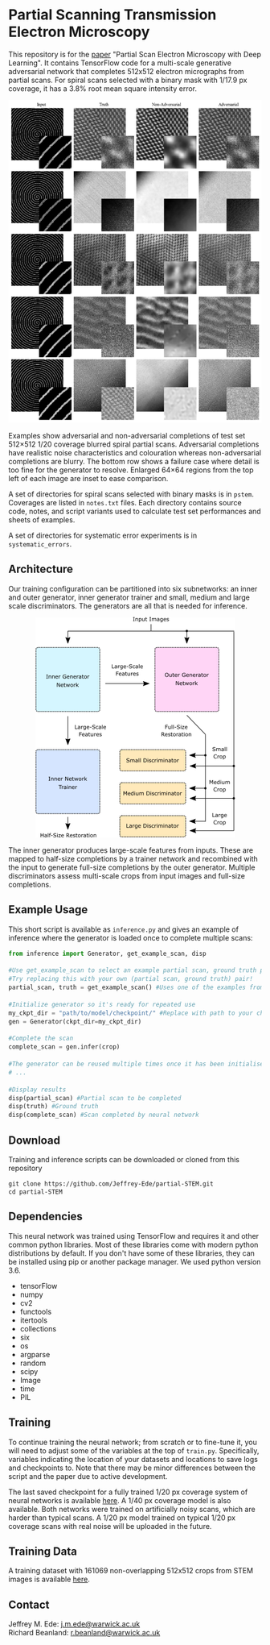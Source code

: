 # Partial Scanning Transmission Electron Microscopy

This repository is for the [paper](https://arxiv.org/abs/1905.13667) "Partial Scan Electron Microscopy with Deep Learning". It contains TensorFlow code for a multi-scale generative adversarial network that completes 512x512 electron micrographs from partial scans. For spiral scans selected with a binary mask with 1/17.9 px coverage, it has a 3.8% root mean square intensity error.

<p align="center">
  <img src="adv_vs_non-adv.png">
</p>

Examples show adversarial and non-adversarial completions of test set 512×512 1/20 coverage blurred spiral partial scans.  Adversarial completions have realistic noise characteristics and colouration whereas non-adversarial completions are blurry. The bottom row shows a failure case where detail is too fine for the generator to resolve. Enlarged 64×64 regions from the top left of each image are inset to ease comparison.

A set of directories for spiral scans selected with binary masks is in `pstem`. Coverages are listed in `notes.txt` files. Each directory contains source code, notes, and script variants used to calculate test set performances and sheets of examples. 

A set of directories for systematic error experiments is in `systematic_errors`. 

## Architecture

Our training configuration can be partitioned into six subnetworks: an inner and outer generator, inner generator trainer and small, medium and large scale discriminators. The generators are all that is needed for inference.

<p align="center">
  <img src="simplified_gan.png">
</p>

The  inner  generator  produces  large-scale  features  from  inputs. These are mapped to half-size completions by a trainer network and recombined with the input to generate full-size completions by the outer generator.  Multiple discriminators assess multi-scale crops from input images and full-size completions.

## Example Usage

This short script is available as `inference.py` and gives an example of inference where the generator is loaded once to complete multiple scans:

```python
from inference import Generator, get_example_scan, disp

#Use get_example_scan to select an example partial scan, ground truth pair from the project repository
#Try replacing this with your own (partial scan, ground truth) pair!
partial_scan, truth = get_example_scan() #Uses one of the examples from this repo

#Initialize generator so it's ready for repeated use
my_ckpt_dir = "path/to/model/checkpoint/" #Replace with path to your checkpoint
gen = Generator(ckpt_dir=my_ckpt_dir)

#Complete the scan
complete_scan = gen.infer(crop) 

#The generator can be reused multiple times once it has been initialised
# ... 

#Display results
disp(partial_scan) #Partial scan to be completed
disp(truth) #Ground truth
disp(complete_scan) #Scan completed by neural network
```

## Download

Training and inference scripts can be downloaded or cloned from this repository

```
git clone https://github.com/Jeffrey-Ede/partial-STEM.git
cd partial-STEM
```

## Dependencies

This neural network was trained using TensorFlow and requires it and other common python libraries. Most of these libraries come with modern python distributions by default. If you don't have some of these libraries, they can be installed using pip or another package manager. We used python version 3.6.

* tensorFlow
* numpy
* cv2
* functools
* itertools
* collections
* six
* os
* argparse
* random
* scipy
* Image
* time
* PIL

## Training

To continue training the neural network; from scratch or to fine-tune it, you will need to adjust some of the variables at the top of `train.py`. Specifically, variables indicating the location of your datasets and locations to save logs and checkpoints to. Note that there may be minor differences between the script and the paper due to active development. 

The last saved checkpoint for a fully trained 1/20 px coverage system of neural networks is available [here](https://drive.google.com/open?id=1jkf9iSnarcuj2uRmsWmCEbghfncgWdXz). A 1/40 px coverage model is also available. Both networks were trained on artificially noisy scans, which are harder than typical scans. A 1/20 px model trained on typical 1/20 px coverage scans with real noise will be uploaded in the future.


## Training Data

A training dataset with 161069 non-overlapping 512x512 crops from STEM images is available [here](https://warwick.ac.uk/fac/sci/physics/research/condensedmatt/microscopy/research/machinelearning/).

## Contact

Jeffrey M. Ede: j.m.ede@warwick.ac.uk  
Richard Beanland: r.beanland@warwick.ac.uk
